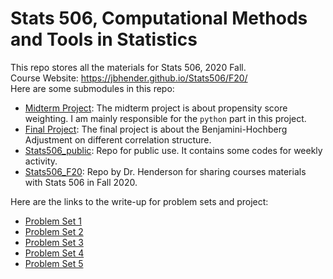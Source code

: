 # Stats 506, Computational Methods and Tools in Statistics
This repo stores all the materials for Stats 506, 2020 Fall.  
Course Website: https://jbhender.github.io/Stats506/F20/   
Here are some submodules in this repo:  
- [Midterm Project](https://github.com/ZhihaoXu/Stats506_midproject):
The midterm project is about propensity score weighting. I am mainly responsible for the `python` part in this project.  
- [Final Project](https://github.com/ZhihaoXu/Stats506_finalproject):
The final project is about the Benjamini-Hochberg Adjustment on different correlation structure.  
- [Stats506_public](https://github.com/ZhihaoXu/Stats506_public):
Repo for public use. It contains some codes for weekly activity.  
- [Stats506_F20](https://github.com/jbhender/Stats506_F20):
Repo by Dr. Henderson for sharing courses materials with Stats 506 in Fall 2020.  

Here are the links to the write-up for problem sets and project:
- [Problem Set 1](http://htmlpreview.github.io/?https://github.com/ZhihaoXu/STATS506/blob/master/problem_set/ps1/ps1_writeup.html)
- [Problem Set 2](http://htmlpreview.github.io/?https://github.com/ZhihaoXu/STATS506/blob/master/problem_set/ps2/ps2_writeup.html)
- [Problem Set 3](http://htmlpreview.github.io/?https://github.com/ZhihaoXu/STATS506/blob/master/problem_set/ps3/ps3_writeup.html)
- [Problem Set 4](http://htmlpreview.github.io/?https://github.com/ZhihaoXu/STATS506/blob/master/problem_set/ps4/ps4_writeup.html)
- [Problem Set 5](http://htmlpreview.github.io/?https://github.com/ZhihaoXu/STATS506/blob/master/problem_set/ps5/ps5_writeup.html)